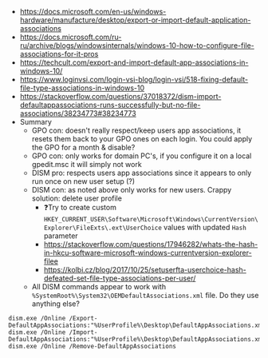 * https://docs.microsoft.com/en-us/windows-hardware/manufacture/desktop/export-or-import-default-application-associations
* https://docs.microsoft.com/ru-ru/archive/blogs/windowsinternals/windows-10-how-to-configure-file-associations-for-it-pros
* https://techcult.com/export-and-import-default-app-associations-in-windows-10/
* https://www.loginvsi.com/login-vsi-blog/login-vsi/518-fixing-default-file-type-associations-in-windows-10
* https://stackoverflow.com/questions/37018372/dism-import-defaultappassociations-runs-successfully-but-no-file-associations/38234773#38234773
* Summary
    * GPO con: doesn't really respect/keep users app associations, it resets them back to your GPO ones on each login. You could apply the GPO for a month & disable?
    * GPO con: only works for domain PC's, if you configure it on a local gpedit.msc it will simply not work
    * DISM pro: respects users app associations since it appears to only run once on new user setup (?)
  * DISM con: as noted above only works for new users. Crappy solution: delete user profile
       * ❓Try to create custom `HKEY_CURRENT_USER\Software\Microsoft\Windows\CurrentVersion\Explorer\FileExts\.ext\UserChoice` values with updated `Hash` parameter
       * https://stackoverflow.com/questions/17946282/whats-the-hash-in-hkcu-software-microsoft-windows-currentversion-explorer-filee
       * https://kolbi.cz/blog/2017/10/25/setuserfta-userchoice-hash-defeated-set-file-type-associations-per-user/
  * All DISM commands appear to work with `%SystemRoot%\System32\OEMDefaultAssociations.xml` file. Do they use anything else?
```batch
dism.exe /Online /Export-DefaultAppAssociations:"%UserProfile%\Desktop\DefaultAppAssociations.xml"
dism.exe /Online /Import-DefaultAppAssociations:"%UserProfile%\Desktop\DefaultAppAssociations.xml"
dism.exe /Online /Remove-DefaultAppAssociations
```
